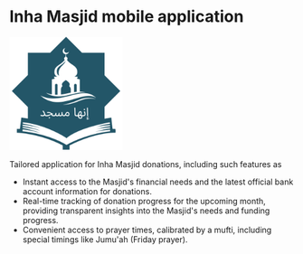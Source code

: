 # Inha Masjid mobile application

<img src="lib/assets/images/logo/app_icon_dark.png" width="200">

Tailored application for Inha Masjid donations, including such features as

* Instant access to the Masjid's financial needs and the latest official bank account information for donations.
* Real-time tracking of donation progress for the upcoming month, providing transparent insights into the Masjid's needs and funding progress.
* Convenient access to prayer times, calibrated by a mufti, including special timings like Jumu'ah (Friday prayer).
